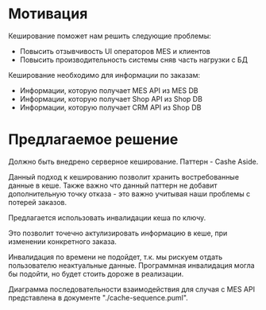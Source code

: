 # Мотивация

Кеширование поможет нам решить следующие проблемы:
- Повысить отзывчивость UI операторов MES и клиентов
- Повысить производительность системы сняв часть нагрузки с БД


Кеширование необходимо для информации по заказам:
- Информации, которую получает MES API из MES DB
- Информации, которую получает Shop API из Shop DB
- Информации, которую получает CRM API из Shop DB

# Предлагаемое решение

Должно быть внедрено серверное кеширование.
Паттерн - Cashe Aside. 

Данный подход к кешированию позволит хранить востребованные данные в кеше. Также важно что данный паттерн не добавит дополнительную точку отказа - это важно учитывая наши проблемы с потерей заказов. 

Предлагается использовать инвалидации кеша по ключу.

Это позволит точечно актулизировать информацию в кеше, при изменении конкретного заказа.

Инвалидация по времени не подойдет, т.к. мы рискуем отдать пользователю неактуальные данные. 
Программная инвалидация могла бы подойти, но будет стоить дороже в реализации.

Диаграмма последовательности взаимодействия для случая с MES API представлена в документе "./cache-sequence.puml".